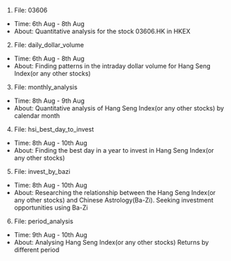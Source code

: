 1. File: 03606
- Time: 6th Aug - 8th Aug
- About: Quantitative analysis for the stock 03606.HK in HKEX
2. File: daily_dollar_volume
- Time: 6th Aug - 8th Aug
- About: Finding patterns in the intraday dollar volume for Hang Seng Index(or any other stocks)
3. File: monthly_analysis
- Time: 8th Aug - 9th Aug
- About: Quantitative analysis of Hang Seng Index(or any other stocks) by calendar month
4. File: hsi_best_day_to_invest
- Time: 8th Aug - 10th Aug
- About: Finding the best day in a year to invest in Hang Seng Index(or any other stocks)
5. File: invest_by_bazi
- Time: 8th Aug - 10th Aug
- About: Researching the relationship between the Hang Seng Index(or any other stocks) and Chinese Astrology(Ba-Zi). Seeking investment opportunities using Ba-Zi
6. File: period_analysis
- Time: 9th Aug - 10th Aug
- About: Analysing Hang Seng Index(or any other stocks) Returns by different period
